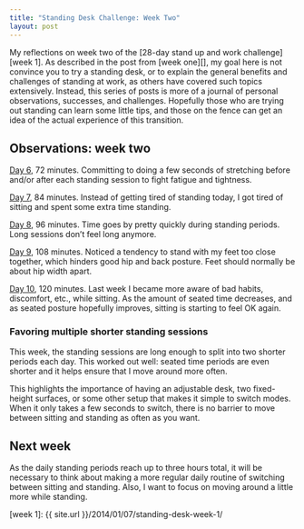 ```yaml
---
title: "Standing Desk Challenge: Week Two"
layout: post
---
```


My reflections on week two of the [28-day stand up and work challenge][week 1]. As described in the post from [week one][], my goal here is not convince you to try a standing desk, or to explain the general benefits and challenges of standing at work, as others have covered such topics extensively. Instead, this series of posts is more of a journal of personal observations, successes, and challenges. Hopefully those who are trying out standing can learn some little tips, and those on the fence can get an idea of the actual experience of this transition.

## Observations: week two

[Day 6][], 72 minutes. Committing to doing a few seconds of stretching before and/or after each standing session to fight fatigue and tightness.

[Day 7][], 84 minutes. Instead of getting tired of standing today, I got tired of sitting and spent some extra time standing.

[Day 8][], 96 minutes. Time goes by pretty quickly during standing periods. Long sessions don’t feel long anymore.

[Day 9][], 108 minutes. Noticed a tendency to stand with my feet too close together, which hinders good hip and back posture. Feet should normally be about hip width apart.

[Day 10][], 120 minutes. Last week I became more aware of bad habits, discomfort, etc., while sitting. As the amount of seated time decreases, and as seated posture hopefully improves, sitting is starting to feel OK again.

### Favoring multiple shorter standing sessions

This week, the standing sessions are long enough to split into two shorter periods each day. This worked out well: seated time periods are even shorter and it helps ensure that I move around more often.

This highlights the importance of having an adjustable desk, two fixed-height surfaces, or some other setup that makes it simple to switch modes. When it only takes a few seconds to switch, there is no barrier to move between sitting and standing as often as you want.

## Next week

As the daily standing periods reach up to three hours total, it will be necessary to think about making a more regular daily routine of switching between sitting and standing. Also, I want to focus on moving around a little more while standing.

[Day 6]: http://deskhacks.com/challenge-day-6/
[Day 7]: http://deskhacks.com/challenge-day-7/
[Day 8]: http://deskhacks.com/challenge-day-8/
[Day 9]: http://deskhacks.com/challenge-day-9/
[Day 10]: http://deskhacks.com/challenge-day-10/
[week 1]: {{ site.url }}/2014/01/07/standing-desk-week-1/
